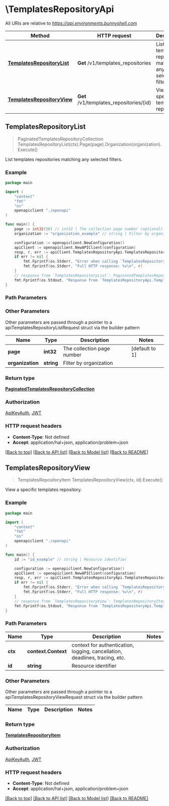 # \TemplatesRepositoryApi

All URIs are relative to *https://api.environments.bunnyshell.com*

Method | HTTP request | Description
------------- | ------------- | -------------
[**TemplatesRepositoryList**](TemplatesRepositoryApi.md#TemplatesRepositoryList) | **Get** /v1/templates_repositories | List templates repositories matching any selected filters.
[**TemplatesRepositoryView**](TemplatesRepositoryApi.md#TemplatesRepositoryView) | **Get** /v1/templates_repositories/{id} | View a specific templates repository.



## TemplatesRepositoryList

> PaginatedTemplatesRepositoryCollection TemplatesRepositoryList(ctx).Page(page).Organization(organization).Execute()

List templates repositories matching any selected filters.



### Example

```go
package main

import (
    "context"
    "fmt"
    "os"
    openapiclient "./openapi"
)

func main() {
    page := int32(56) // int32 | The collection page number (optional) (default to 1)
    organization := "organization_example" // string | Filter by organization (optional)

    configuration := openapiclient.NewConfiguration()
    apiClient := openapiclient.NewAPIClient(configuration)
    resp, r, err := apiClient.TemplatesRepositoryApi.TemplatesRepositoryList(context.Background()).Page(page).Organization(organization).Execute()
    if err != nil {
        fmt.Fprintf(os.Stderr, "Error when calling `TemplatesRepositoryApi.TemplatesRepositoryList``: %v\n", err)
        fmt.Fprintf(os.Stderr, "Full HTTP response: %v\n", r)
    }
    // response from `TemplatesRepositoryList`: PaginatedTemplatesRepositoryCollection
    fmt.Fprintf(os.Stdout, "Response from `TemplatesRepositoryApi.TemplatesRepositoryList`: %v\n", resp)
}
```

### Path Parameters



### Other Parameters

Other parameters are passed through a pointer to a apiTemplatesRepositoryListRequest struct via the builder pattern


Name | Type | Description  | Notes
------------- | ------------- | ------------- | -------------
 **page** | **int32** | The collection page number | [default to 1]
 **organization** | **string** | Filter by organization | 

### Return type

[**PaginatedTemplatesRepositoryCollection**](PaginatedTemplatesRepositoryCollection.md)

### Authorization

[ApiKeyAuth](../README.md#ApiKeyAuth), [JWT](../README.md#JWT)

### HTTP request headers

- **Content-Type**: Not defined
- **Accept**: application/hal+json, application/problem+json

[[Back to top]](#) [[Back to API list]](../README.md#documentation-for-api-endpoints)
[[Back to Model list]](../README.md#documentation-for-models)
[[Back to README]](../README.md)


## TemplatesRepositoryView

> TemplatesRepositoryItem TemplatesRepositoryView(ctx, id).Execute()

View a specific templates repository.



### Example

```go
package main

import (
    "context"
    "fmt"
    "os"
    openapiclient "./openapi"
)

func main() {
    id := "id_example" // string | Resource identifier

    configuration := openapiclient.NewConfiguration()
    apiClient := openapiclient.NewAPIClient(configuration)
    resp, r, err := apiClient.TemplatesRepositoryApi.TemplatesRepositoryView(context.Background(), id).Execute()
    if err != nil {
        fmt.Fprintf(os.Stderr, "Error when calling `TemplatesRepositoryApi.TemplatesRepositoryView``: %v\n", err)
        fmt.Fprintf(os.Stderr, "Full HTTP response: %v\n", r)
    }
    // response from `TemplatesRepositoryView`: TemplatesRepositoryItem
    fmt.Fprintf(os.Stdout, "Response from `TemplatesRepositoryApi.TemplatesRepositoryView`: %v\n", resp)
}
```

### Path Parameters


Name | Type | Description  | Notes
------------- | ------------- | ------------- | -------------
**ctx** | **context.Context** | context for authentication, logging, cancellation, deadlines, tracing, etc.
**id** | **string** | Resource identifier | 

### Other Parameters

Other parameters are passed through a pointer to a apiTemplatesRepositoryViewRequest struct via the builder pattern


Name | Type | Description  | Notes
------------- | ------------- | ------------- | -------------


### Return type

[**TemplatesRepositoryItem**](TemplatesRepositoryItem.md)

### Authorization

[ApiKeyAuth](../README.md#ApiKeyAuth), [JWT](../README.md#JWT)

### HTTP request headers

- **Content-Type**: Not defined
- **Accept**: application/hal+json, application/problem+json

[[Back to top]](#) [[Back to API list]](../README.md#documentation-for-api-endpoints)
[[Back to Model list]](../README.md#documentation-for-models)
[[Back to README]](../README.md)

